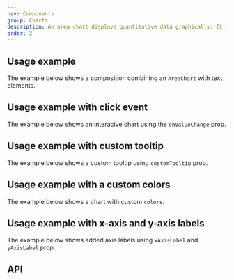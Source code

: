 ```yaml
---
nav: Components
group: Charts
description: An area chart displays quantitative data graphically. It is based on the line chart but the area between x-axis and line is emphasized with color.
order: 2
---
```


<code src="./demos/index.tsx" nopadding></code>

## Usage example

The example below shows a composition combining an `AreaChart` with text elements.

<code src="./demos/example.tsx"></code>

## Usage example with click event

The example below shows an interacive chart using the `onValueChange` prop.

<code src="./demos/clickEvent.tsx"></code>

## Usage example with custom tooltip

The example below shows a custom tooltip using `customTooltip` prop.

<code src="./demos/customTooltip.tsx"></code>

## Usage example with a custom colors

The example below shows a chart with custom `colors`.

<code src="./demos/customColors.tsx"></code>

## Usage example with x-axis and y-axis labels

The example below shows added axis labels using `xAxisLabel` and `yAxisLabel` prop.

<code src="./demos/axis.tsx"></code>

## API

<API></API>
